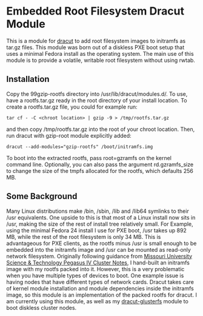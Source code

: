 # Embedded Root Filesystem Dracut Module
This is a module for [dracut][dracut_wiki] to add root filesystem images to
initramfs as tar.gz files.  This module was born out of a diskless PXE boot
setup that uses a minimal Fedora install as the operating system.  The main
use of this module is to provide a volatile, writable root filesystem without
using rwtab.

## Installation
Copy the 99gzip-rootfs directory into /usr/lib/dracut/modules.d/.  To use,
have a rootfs.tar.gz ready in the root directory of your install location.
To create a rootfs.tar.gz file, you could for example run:
````
tar cf - -C <chroot location> | gzip -9 > /tmp/rootfs.tar.gz
````
and then copy /tmp/rootfs.tar.gz into the root of your chroot location.
Then, run dracut with gzip-root module explicitly added:
````
dracut --add-modules="gzip-rootfs" /boot/initramfs.img
````
To boot into the extracted rootfs, pass root=gzramfs on the kernel command
line.  Optionally, you can also pass the argument rd.gzramfs_size to change
the size of the tmpfs allocated for the rootfs, which defaults 256 MB.

## Some Background
Many Linux distributions make /bin, /sbin, /lib and /lib64 symlinks to their
/usr equivalents.  One upside to this is that most of a Linux install now sits
in /usr, making the size of the rest of install tree relatively small.  For
Example, using the minimal Fedora 24 install I use for PXE boot, /usr takes up
892 MB, while the rest of the root filesystem is only 34 MB.  This is
advantageous for PXE clients, as the rootfs minus /usr is small enough to be
embedded into the initramfs image and /usr can be mounted as read-only network
filesystem.  Originally following guidance from 
[Missouri University Science & Technology Pegasus IV Cluster Notes][mst], I
hand-built an initramfs image with my rootfs packed into it.  However, this
is a very problematic when you have multiple types of devices to boot.  One
example issue is having nodes that have different types of network cards.
Dracut takes care of kernel module installation and module dependencies inside
the initramfs image, so this module is an implementation of the packed rootfs
for dracut.  I am currently using this module, as well as my
[dracut-glusterfs](https://github.com/stracy-esu/dracut-glusterfs) module to
boot diskless cluster nodes.

[dracut_wiki]: https://dracut.wiki.kernel.org/index.php/Main_Page
[mst]: http://web.mst.edu/~vojtat/pegasus/administration/nodes.htm
